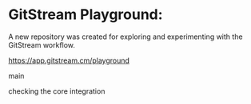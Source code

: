 # GitStream Playground:

A new repository was created for exploring and experimenting with the GitStream workflow.

https://app.gitstream.cm/playground

main

checking the core integration
